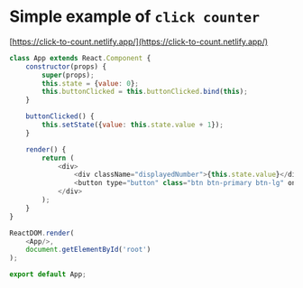 # Simple example of `click counter`
[https://click-to-count.netlify.app/](https://click-to-count.netlify.app/)

```js
class App extends React.Component {
    constructor(props) {
        super(props);
        this.state = {value: 0};
        this.buttonClicked = this.buttonClicked.bind(this);
    }

    buttonClicked() {
        this.setState({value: this.state.value + 1});
    }

    render() {
        return (
            <div>
                <div className="displayedNumber">{this.state.value}</div>
                <button type="button" class="btn btn-primary btn-lg" onClick={this.buttonClicked}>Count me!</button>
            </div>
        );
    }
}

ReactDOM.render(
    <App/>,
    document.getElementById('root')
);

export default App;
```



